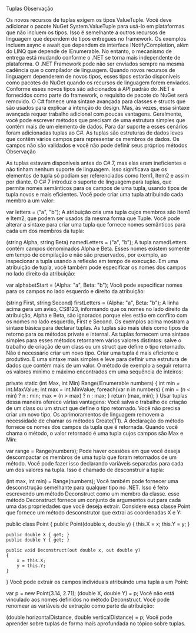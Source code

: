 ﻿Tuplas
Observação

Os novos recursos de tuplas exigem os tipos ValueTuple. Você deve adicionar o pacote NuGet System.ValueTuple para usá-lo em plataformas que não incluem os tipos.
Isso é semelhante a outros recursos de linguagem que dependem de tipos entregues no framework. Os exemplos incluem async e await que dependem da interface INotifyCompletion, além do LINQ que depende de IEnumerable<T>. No entanto, o mecanismo de entrega está mudando conforme o .NET se torna mais independente de plataforma. O .NET Framework pode não ser enviados sempre na mesma cadência que o compilador de linguagem. Quando novos recursos de linguagem dependerem de novos tipos, esses tipos estarão disponíveis como pacotes do NuGet quando os recursos de linguagem forem enviados. Conforme esses novos tipos são adicionados à API padrão do .NET e fornecidos como parte do framework, o requisito de pacote do NuGet será removido.
O C# fornece uma sintaxe avançada para classes e structs que são usados para explicar a intenção do design. Mas, às vezes, essa sintaxe avançada requer trabalho adicional com poucas vantagens. Geralmente, você pode escrever métodos que precisam de uma estrutura simples que contém mais de um elemento de dados. Para dar suporte a esses cenários foram adicionadas tuplas ao C#. As tuplas são estruturas de dados leves que contêm vários campos para representar os membros de dados. Os campos não são validados e você não pode definir seus próprios métodos
Observação

As tuplas estavam disponíveis antes do C# 7, mas elas eram ineficientes e não tinham nenhum suporte de linguagem. Isso significava que os elementos de tupla só podiam ser referenciados como Item1, Item2 e assim por diante. O C# 7 introduz o suporte de linguagem para tuplas, que permite nomes semânticos para os campos de uma tupla, usando tipos de tupla novos e mais eficientes.
Você pode criar uma tupla atribuindo cada membro a um valor:



var letters = ("a", "b");
A atribuição cria uma tupla cujos membros são Item1 e Item2, que podem ser usados da mesma forma que Tuple. Você pode alterar a sintaxe para criar uma tupla que fornece nomes semânticos para cada um dos membros da tupla:



(string Alpha, string Beta) namedLetters = ("a", "b");
A tupla namedLetters contém campos denominados Alpha e Beta. Esses nomes existem somente em tempo de compilação e não são preservados, por exemplo, ao inspecionar a tupla usando a reflexão em tempo de execução.
Em uma atribuição de tupla, você também pode especificar os nomes dos campos no lado direito da atribuição:



var alphabetStart = (Alpha: "a", Beta: "b");
Você pode especificar nomes para os campos no lado esquerdo e direito da atribuição:



(string First, string Second) firstLetters = (Alpha: "a", Beta: "b");
A linha acima gera um aviso, CS8123, informando que os nomes no lado direito da atribuição, Alpha e Beta, são ignorados porque eles estão em conflito com os nomes no lado esquerdo, First e Second.
Os exemplos acima mostram a sintaxe básica para declarar tuplas. As tuplas são mais úteis como tipos de retorno para os métodos private e internal. As tuplas fornecem uma sintaxe simples para esses métodos retornarem vários valores distintos: salve o trabalho de criação de um class ou um struct que define o tipo retornado. Não é necessário criar um novo tipo.
Criar uma tupla é mais eficiente e produtivo. É uma sintaxe mais simples e leve para definir uma estrutura de dados que contém mais de um valor. O método de exemplo a seguir retorna os valores mínimo e máximo encontrados em uma sequência de inteiros:



private static (int Max, int Min) Range(IEnumerable<int> numbers)
{
    int min = int.MaxValue;
    int max = int.MinValue;
    foreach(var n in numbers)
    {
        min = (n < min) ? n : min;
        max = (n > max) ? n : max;
    }
    return (max, min);
}
Usar tuplas dessa maneira oferece várias vantagens:
Você salva o trabalho de criação de um class ou um struct que define o tipo retornado.
Você não precisa criar um novo tipo.
Os aprimoramentos de linguagem removem a necessidade de chamar os métodos Create<T1>(T1).
A declaração do método fornece os nomes dos campos da tupla que é retornada. Quando você chama o método, o valor retornado é uma tupla cujos campos são Max e Min:



var range = Range(numbers);
Pode haver ocasiões em que você deseja descompactar os membros de uma tupla que foram retornados de um método. Você pode fazer isso declarando variáveis separadas para cada um dos valores na tupla. Isso é chamado de desconstruir a tupla:



(int max, int min) = Range(numbers);
Você também pode fornecer uma desconstrução semelhante para qualquer tipo no .NET. Isso é feito escrevendo um método Deconstruct como um membro da classe. esse método Deconstruct fornece um conjunto de argumentos out para cada uma das propriedades que você deseja extrair. Considere essa classe Point que fornece um método desconstrutor que extrai as coordenadas X e Y:



public class Point
{
    public Point(double x, double y)
    {
        this.X = x;
        this.Y = y;
    }

    public double X { get; }
    public double Y { get; }

    public void Deconstruct(out double x, out double y)
    {
        x = this.X;
        y = this.Y;
    }
}
Você pode extrair os campos individuais atribuindo uma tupla a um Point:



var p = new Point(3.14, 2.71);
(double X, double Y) = p;
Você não está vinculado aos nomes definidos no método Deconstruct. Você pode renomear as variáveis de extração como parte da atribuição:




(double horizontalDistance, double verticalDistance) = p;
Você pode aprender sobre tuplas de forma mais aprofundada no tópico sobre tuplas.